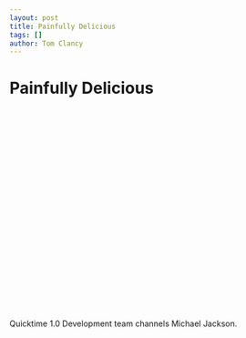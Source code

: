 ```yaml
---
layout: post
title: Painfully Delicious
tags: []
author: Tom Clancy
---
```


# Painfully Delicious

<object width="425" height="355"><param name="movie" value="http://www.youtube.com/v/e2BzJZcCjwk&hl=en"></param><param name="wmode" value="transparent"></param><embed src="http://www.youtube.com/v/e2BzJZcCjwk&hl=en" type="application/x-shockwave-flash" wmode="transparent" width="425" height="355"></embed></object>

Quicktime 1.0 Development team channels Michael Jackson.

